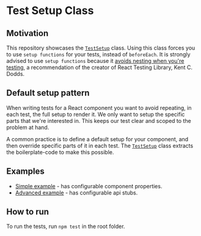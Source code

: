 # Test Setup Class

## Motivation

This repository showcases the [`TestSetup`](./lib/test-setup.ts) class. Using this class forces you to use `setup functions` for your tests, instead of `beforeEach`. It is strongly advised to use `setup functions` because it [avoids nesting when you're testing](https://kentcdodds.com/blog/avoid-nesting-when-youre-testing), a recommendation of the creator of React Testing Library, Kent C. Dodds.

## Default setup pattern

When writing tests for a React component you want to avoid repeating, in each test, the full setup to render it. We only want to setup the specific parts that we're interested in. This keeps our test clear and scoped to the problem at hand.

A common practice is to define a default setup for your component, and then override specific parts of it in each test. The [`TestSetup`](./lib/test-setup.ts) class extracts the boilerplate-code to make this possible.

## Examples

- [Simple example](./src/1-simple-example/SimpleSUT.test.tsx) - has configurable component properties.
- [Advanced example](./src/2-advanced-example/AdvancedSUT.test.tsx) - has configurable api stubs.

## How to run

To run the tests, run `npm test` in the root folder.
